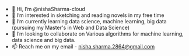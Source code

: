 - 👋 Hi, I’m @nishaSharma-cloud
- 👀 I’m interested in sketching and reading novels in my free time
- 🌱 I’m currently learning data science, machine learning, big data (pursuing my Master's in Web and Data Science)
- 💞️ I’m looking to collaborate on Various algorithms for machine learning, data science and big data.
- 📫 Reach me on my email - nisha.sharma.2864@gmail.com

<!---
nishaSharma-cloud/nishaSharma-cloud is a ✨ special ✨ repository because its `README.md` (this file) appears on your GitHub profile.
You can click the Preview link to take a look at your changes.
--->
